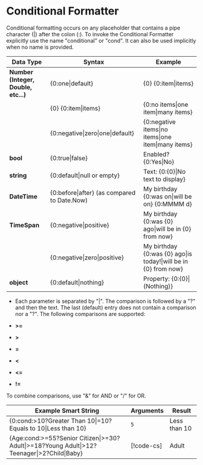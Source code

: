 # Conditional Formatter

Conditional formatting occurs on any placeholder that contains a pipe character (|) after the colon (:).
To invoke the Conditional Formatter explicitly use the name "conditional" or "cond". It can also be used implicitly when no name is provided.

| **Data Type** | **Syntax** | **Example** |
| ------------- | ---------- | ----------- |
| **Number (Integer, Double, etc...)** | {0:one\|default} | {0} {0:item\|items} |
| | {0} {0:item\|items} | {0:no items\|one item\|many items} |
| | {0:negative\|zero\|one\|default} | {0:negative items\|no items\|one item\|many items}
| **bool** | {0:true\|false} | Enabled? {0:Yes\|No} |
| **string** | {0:default\|null or empty} | Text: {0:{0}\|No text to display}
| **DateTime** | {0:before\|after} (as compared to Date.Now) | My birthday {0:was on\|will be on} {0:MMMM d} |
| **TimeSpan** | {0:negative\|positive} | My birthday {0:was {0} ago\|will be in {0} from now} |
| | {0:negative\|zero\|positive} | My birthday {0:was {0} ago\|is today!\|will be in {0} from now} |
| **object** | {0:default\|nothing} | Property: {0:{0}\|(Nothing)} |

- Each parameter is separated by "|". The comparison is followed by a "?" and then the text. The last (default) entry does not contain a comparison nor a "?". The following comparisons are supported:

- **>=**
- **\>**
- **=**
- **\<**
- **\<=**
- **!=**

To combine comparisons, use "&" for AND or "/" for OR.

| **Example Smart String** | **Arguments** | **Result** |
| ------------------------ | ------------- | ---------- |
| {0:cond:>10?Greater Than 10\|=10?Equals to 10\|Less than 10} | `5` | Less than 10 |
| {Age:cond:>=55?Senior Citizen\|>=30?Adult\|>=18?Young Adult\|>12?Teenager\|>2?Child\|Baby} | [!code-cs[](../../DocCodeSamples.Tests/SmartStringSamples.cs#args-cond-1)] | Adult |
